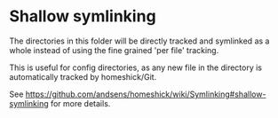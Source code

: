 # Shallow symlinking

The directories in this folder will be directly tracked and symlinked as a whole instead of using
the fine grained 'per file' tracking.

This is useful for config directories, as any new file in the directory is automatically tracked
by homeshick/Git.

See <https://github.com/andsens/homeshick/wiki/Symlinking#shallow-symlinking> for more details.
